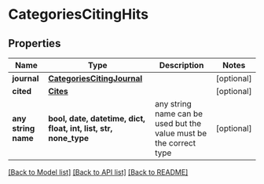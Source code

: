 # CategoriesCitingHits


## Properties
Name | Type | Description | Notes
------------ | ------------- | ------------- | -------------
**journal** | [**CategoriesCitingJournal**](CategoriesCitingJournal.md) |  | [optional] 
**cited** | [**Cites**](Cites.md) |  | [optional] 
**any string name** | **bool, date, datetime, dict, float, int, list, str, none_type** | any string name can be used but the value must be the correct type | [optional]

[[Back to Model list]](../README.md#documentation-for-models) [[Back to API list]](../README.md#documentation-for-api-endpoints) [[Back to README]](../README.md)


